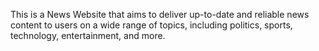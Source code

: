 This is a News Website that aims to deliver up-to-date and reliable news content to users on a wide range of topics, including politics, sports, technology, entertainment, and more.
